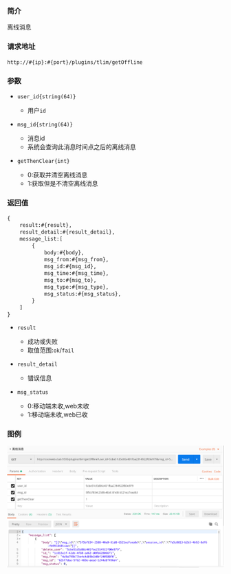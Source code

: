 ### 简介

离线消息

### 请求地址
```
http://#{ip}:#{port}/plugins/tlim/getOffline
```

### 参数

- `user_id{string(64)}`
    - 用户`id`

- `msg_id{string(64)}`
    - 消息id
    - 系统会查询此消息时间点之后的离线消息

- `getThenClear{int}`
    - 0:获取并清空离线消息
    - 1:获取但是不清空离线消息

### 返回值
```
{
    result:#{result},
    result_detail:#{result_detail},
    message_list:[
        {
            body:#{body},
            msg_from:#{msg_from},
            msg_id:#{msg_id},
            msg_time:#{msg_time},
            msg_to:#{msg_to},
            msg_type:#{msg_type},
            msg_status:#{msg_status},
        }
    ]
}
```

- `result`
    - 成功或失败
    - 取值范围:`ok`/`fail`

- `result_detail`
    - 错误信息

- `msg_status`
    - 0:移动端未收,web未收
    - 1:移动端未收,web已收



### 图例

![Alt text][demo1]

[demo1]:https://github.com/GepengCn/tlim/blob/master/images/GET_OFFLINE.png?raw=true
